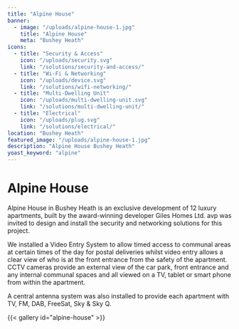 ```yaml
---
title: "Alpine House"
banner: 
  - image: "/uploads/alpine-house-1.jpg"
    title: "Alpine House"
    meta: "Bushey Heath"
icons: 
  - title: "Security & Access"
    icon: "/uploads/security.svg"
    link: "/solutions/security-and-access/"
  - title: "Wi-Fi & Networking"
    icon: "/uploads/device.svg"
    link: "/solutions/wifi-networking/"
  - title: "Multi-Dwelling Unit"
    icon: "/uploads/multi-dwelling-unit.svg"
    link: "/solutions/multi-dwelling-unit/"
  - title: "Electrical"
    icon: "/uploads/plug.svg"
    link: "/solutions/electrical/"
location: "Bushey Heath"
featured_image: "/uploads/alpine-house-1.jpg"
description: "Alpine House Bushey Heath"
yoast_keyword: "alpine"
---
```


# Alpine House

Alpine House in Bushey Heath is an exclusive development of 12 luxury apartments, built by the award-winning developer Giles Homes Ltd. avp was invited to design and install the security and networking solutions for this project.

We installed a Video Entry System to allow timed access to communal areas at certain times of the day for postal deliveries whilst video entry allows a clear view of who is at the front entrance from the safety of the apartment. CCTV cameras provide an external view of the car park, front entrance and any internal communal spaces and all viewed on a TV, tablet or smart phone from within the apartment.

A central antenna system was also installed to provide each apartment with TV, FM, DAB, FreeSat, Sky & Sky Q.

{{< gallery id="alpine-house" >}}